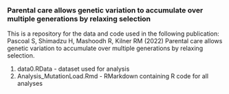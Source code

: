 ### Parental care allows genetic variation to accumulate over multiple generations by relaxing selection

This is a repository for the data and code used in the following publication: Pascoal S, Shimadzu H, Mashoodh R, Kilner RM (2022) Parental care allows genetic variation to accumulate over multiple generations by relaxing selection.

1. data0.RData - dataset used for analysis
2. Analysis_MutationLoad.Rmd - RMarkdown containing R code for all analyses
